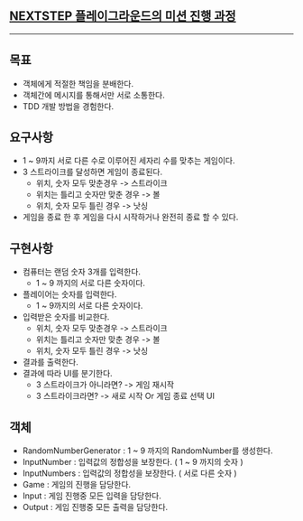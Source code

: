 ## [NEXTSTEP 플레이그라운드의 미션 진행 과정](https://github.com/next-step/nextstep-docs/blob/master/playground/README.md)

---
## 목표
- 객체에게 적절한 책임을 분배한다.
- 객체간에 메시지를 통해서만 서로 소통한다.
- TDD 개발 방법을 경험한다.

## 요구사항
- 1 ~ 9까지 서로 다른 수로 이루어진 세자리 수를 맞추는 게임이다.
- 3 스트라이크를 달성하면 게임이 종료된다.
    - 위치, 숫자 모두 맞춘경우 -> 스트라이크
    - 위치는 틀리고 숫자만 맞춘 경우 -> 볼
    - 위치, 숫자 모두 틀린 경우 -> 낫싱
- 게임을 종료 한 후 게임을 다시 시작하거나 완전히 종료 할 수 있다.

## 구현사항
- 컴퓨터는 랜덤 숫자 3개를 입력한다.
    - 1 ~ 9 까지의 서로 다른 숫자이다.
- 플레이어는 숫자를 입력한다.
    - 1 ~ 9까지의 서로 다른 숫자이다.
- 입력받은 숫자를 비교한다.
    - 위치, 숫자 모두 맞춘경우 -> 스트라이크
    - 위치는 틀리고 숫자만 맞춘 경우 -> 볼
    - 위치, 숫자 모두 틀린 경우 -> 낫싱
- 결과를 출력한다.
- 결과에 따라 UI를 분기한다.
  - 3 스트라이크가 아니라면? -> 게임 재시작
  - 3 스트라이크라면? -> 새로 시작 Or 게임 종료 선택 UI
  
## 객체
- RandomNumberGenerator : 1 ~ 9 까지의 RandomNumber를 생성한다.
- InputNumber : 입력값의 정합성을 보장한다. ( 1 ~ 9 까지의 숫자 )
- InputNumbers : 입력값의 정합성을 보장한다. ( 서로 다른 숫자 )
- Game : 게임의 진행을 담당한다.
- Input : 게임 진행중 모든 입력을 담당한다.
- Output : 게임 진행중 모든 출력을 담당한다.

